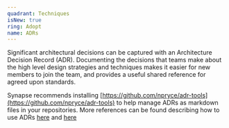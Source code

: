 ```yaml
---
quadrant: Techniques
isNew: true
ring: Adopt
name: ADRs
---
```


Significant architectural decisions can be captured with an Architecture Decision Record (ADR). Documenting the decisions that teams make about the high level design strategies and techniques makes it easier for new members to join the team, and provides a useful shared reference for agreed upon standards.

Synapse recommends installing [https://github.com/npryce/adr-tools](https://github.com/npryce/adr-tools) to help manage ADRs as markdown files in your repositories. More references can be found describing how to use ADRs [here](https://adr.github.io/) and [here](https://github.com/joelparkerhenderson/architecture-decision-record)
